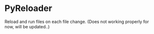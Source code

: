 # PyReloader
Reload and run files on each file change. (Does not working properly for now, will be updated..)
